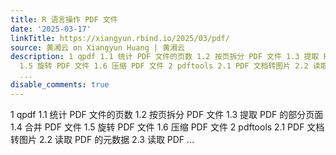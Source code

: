 ```yaml
---
title: R 语言操作 PDF 文件
date: '2025-03-17'
linkTitle: https://xiangyun.rbind.io/2025/03/pdf/
source: 黄湘云 on Xiangyun Huang | 黄湘云
description: 1 qpdf 1.1 统计 PDF 文件的页数 1.2 按页拆分 PDF 文件 1.3 提取 PDF 的部分页面 1.4 合并 PDF 文件
  1.5 旋转 PDF 文件 1.6 压缩 PDF 文件 2 pdftools 2.1 PDF 文档转图片 2.2 读取 PDF 的元数据 2.3 读取 PDF
  ...
disable_comments: true
---
```

1 qpdf 1.1 统计 PDF 文件的页数 1.2 按页拆分 PDF 文件 1.3 提取 PDF 的部分页面 1.4 合并 PDF 文件 1.5 旋转 PDF 文件 1.6 压缩 PDF 文件 2 pdftools 2.1 PDF 文档转图片 2.2 读取 PDF 的元数据 2.3 读取 PDF ...